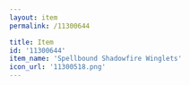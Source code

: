 ```yaml
---
layout: item
permalink: /11300644

title: Item
id: '11300644'
item_name: 'Spellbound Shadowfire Winglets'
icon_url: '11300518.png'
---
```

